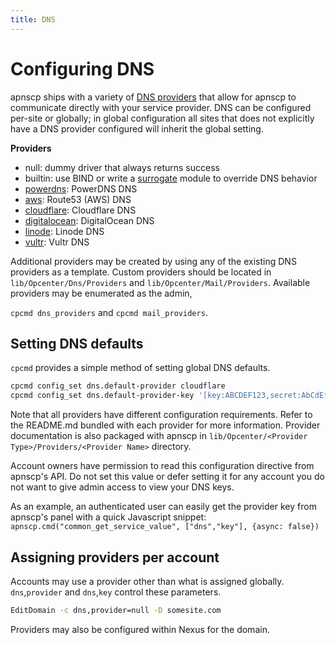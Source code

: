 ```yaml
---
title: DNS
---
```


# Configuring DNS

apnscp ships with a variety of [DNS providers](https://github.com/search?q=topic%3Adns+org%3Aapisnetworks&type=Repositories) that allow for apnscp to communicate directly with your service provider. DNS can be configured per-site or globally; in global configuration all sites that does not explicitly have a DNS provider configured will inherit the global setting.

**Providers**

- null: dummy driver that always returns success
- builtin: use BIND or write a [surrogate](https://docs.apiscp.com/development/programming-guide/#extending-modules-with-surrogates) module to override DNS behavior
- [powerdns](https://github.com/lithiumhosting/apnscp-powerdns): PowerDNS DNS
- [aws](https://github.com/apisnetworks/apnscp-dns-aws): Route53 (AWS) DNS
- [cloudflare](https://github.com/apisnetworks/apnscp-dns-cloudflare): Cloudflare DNS
- [digitalocean](https://github.com/apisnetworks/apnscp-dns-digitalocean): DigitalOcean DNS
- [linode](https://github.com/apisnetworks/apnscp-dns-linode): Linode DNS
- [vultr](https://github.com/apisnetworks/apnscp-dns-vultr): Vultr DNS

Additional providers may be created by using any of the existing DNS providers as a template. Custom providers should be located in `lib/Opcenter/Dns/Providers` and `lib/Opcenter/Mail/Providers`.  Available providers may be enumerated as the admin,

`cpcmd dns_providers` and `cpcmd mail_providers`.

## Setting DNS defaults

`cpcmd` provides a simple method of setting global DNS defaults.

```bash
cpcmd config_set dns.default-provider cloudflare
cpcmd config_set dns.default-provider-key '[key:ABCDEF123,secret:AbCdEf12345,proxy:true]'
```

Note that all providers have different configuration requirements. Refer to the README.md bundled with each provider for more information. Provider documentation is also packaged with apnscp in `lib/Opcenter/<Provider Type>/Providers/<Provider Name>` directory.

Account owners have permission to read this configuration directive from apnscp's API. Do not set this value or defer setting it for any account you do not want to give admin access to view your DNS keys.

As an example,  an authenticated user can easily get the provider key from apnscp's panel with a quick Javascript snippet: `apnscp.cmd("common_get_service_value", ["dns","key"], {async: false})`

## Assigning providers per account

Accounts may use a provider other than what is assigned globally. `dns`,`provider` and `dns`,`key` control these parameters.

```bash
EditDomain -c dns,provider=null -D somesite.com
```

Providers may also be configured within Nexus for the domain.